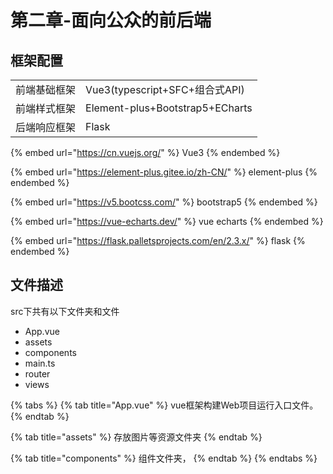 # 第二章-面向公众的前后端

## 框架配置

|        |                                 |
| ------ | ------------------------------- |
| 前端基础框架 | Vue3(typescript+SFC+组合式API)     |
| 前端样式框架 | Element-plus+Bootstrap5+ECharts |
| 后端响应框架 | Flask                           |

{% embed url="https://cn.vuejs.org/" %}
Vue3
{% endembed %}

{% embed url="https://element-plus.gitee.io/zh-CN/" %}
element-plus
{% endembed %}

{% embed url="https://v5.bootcss.com/" %}
bootstrap5
{% endembed %}

{% embed url="https://vue-echarts.dev/" %}
vue echarts
{% endembed %}

{% embed url="https://flask.palletsprojects.com/en/2.3.x/" %}
flask
{% endembed %}

## 文件描述

src下共有以下文件夹和文件

* App.vue
* assets
* components
* main.ts
* router
* views

{% tabs %}
{% tab title="App.vue" %}
vue框架构建Web项目运行入口文件。
{% endtab %}

{% tab title="assets" %}
存放图片等资源文件夹
{% endtab %}

{% tab title="components" %}
组件文件夹，
{% endtab %}
{% endtabs %}

##
